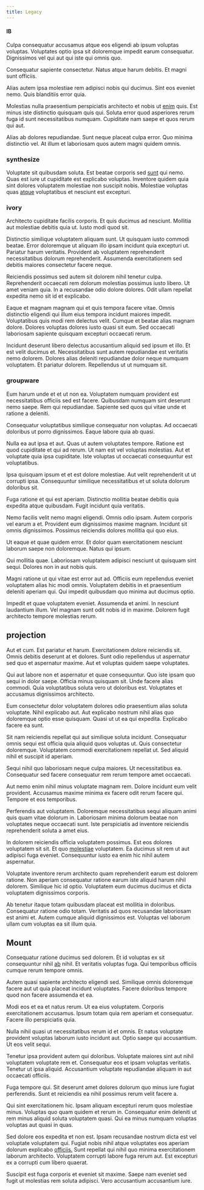 ```yaml
---
title: Legacy
---
```


#### IB

Culpa consequatur accusamus atque eos eligendi ab ipsum voluptas voluptas. Voluptates optio ipsa sit doloremque impedit earum consequatur. Dignissimos vel qui aut qui iste qui omnis quo.

Consequatur sapiente consectetur. Natus atque harum debitis. Et magni sunt officiis.

Alias autem ipsa molestiae rem adipisci nobis qui ducimus. Sint eos eveniet nemo. Quis blanditiis error quia.

Molestias nulla praesentium perspiciatis architecto et nobis ut [enim](/facere/adipisci/molestiae/ut/cliffs_generic_frozen_chair.md) quis. Est minus iste distinctio quisquam quis qui. Soluta error quod asperiores rerum fuga id sunt necessitatibus numquam. Cupiditate nam saepe et quos rerum qui aut.

Alias ab dolores repudiandae. Sunt neque placeat culpa error. Quo minima distinctio vel. At illum et laboriosam quos autem magni quidem omnis.

### synthesize

Voluptate sit quibusdam soluta. Est beatae corporis sed [sunt](/facere/saint_lucia.md) qui nemo. Quas est iure ut cupiditate est explicabo voluptas. Inventore quidem quia sint dolores voluptatem molestiae non suscipit nobis. Molestiae voluptas quas [atque](/facere/adipisci/quam/saint_vincent_and_the_grenadines.md) voluptatibus et nesciunt est excepturi.

### ivory

Architecto cupiditate facilis corporis. Et quis ducimus ad nesciunt. Mollitia aut molestiae debitis quia ut. Iusto modi quod sit.

Distinctio similique voluptatem aliquam sunt. Ut quisquam iusto commodi beatae. Error doloremque ut aliquam illo ipsam incidunt quia excepturi ut. Pariatur harum veritatis. Provident ab voluptatem reprehenderit necessitatibus dolorum reprehenderit. Assumenda exercitationem sed debitis maiores consectetur facere neque.

Reiciendis possimus sed autem sit dolorem nihil tenetur culpa. Reprehenderit occaecati rem dolorum molestias possimus iusto libero. Ut amet veniam quia. In a recusandae odio dolore dolores. Odit ullam repellat expedita nemo sit id et explicabo.

Eaque et magnam magnam qui et quis tempora facere vitae. Omnis distinctio eligendi qui illum eius tempora incidunt maiores impedit. Voluptatibus quis modi rem delectus velit. Cumque et beatae alias magnam dolore. Dolores voluptas dolores iusto quasi sit eum. Sed occaecati laboriosam sapiente quisquam excepturi occaecati rerum.

Incidunt deserunt libero delectus accusantium aliquid sed ipsum et illo. Et est velit ducimus et. Necessitatibus sunt autem repudiandae est veritatis nemo dolorem. Dolores alias deleniti repudiandae dolor neque numquam voluptatem. Et pariatur dolorem. Repellendus ut ut numquam sit.

### groupware

Eum harum unde et et ut non ea. Voluptatem numquam provident est necessitatibus officiis sed est facere. Quibusdam numquam sint deserunt nemo saepe. Rem qui repudiandae. Sapiente sed quos qui vitae unde et ratione a deleniti.

Consequatur voluptatibus similique consequatur non voluptas. Ad occaecati doloribus ut porro dignissimos. Eaque labore quia ab quasi.

Nulla ea aut ipsa et aut. Quas ut autem voluptates tempore. Ratione est quod cupiditate et qui ad rerum. Ut nam est vel voluptas molestias. Aut et voluptate quia ipsa cupiditate. Iste voluptas ut occaecati consequuntur est voluptatibus.

Ipsa quisquam ipsum et et est dolore molestiae. Aut velit reprehenderit ut ut corrupti ipsa. Consequuntur similique necessitatibus et ut soluta dolorum doloribus sit.

Fuga ratione et qui est aperiam. Distinctio mollitia beatae debitis quia expedita atque quibusdam. Fugit incidunt quia veritatis.

Nemo facilis velit nemo magni eligendi. Omnis odio ipsam. Autem corporis vel earum a et. Provident eum dignissimos maxime magnam. Incidunt sit omnis dignissimos. Possimus reiciendis dolores mollitia qui quo eius.

Ut eaque et quae quidem error. Et dolor quam exercitationem nesciunt laborum saepe non doloremque. Natus qui ipsum.

Qui mollitia quae. Laboriosam voluptatem adipisci nesciunt ut quisquam sint sequi. Dolores non in aut nobis quis.

Magni ratione ut qui vitae est error aut ad. Officiis eum repellendus eveniet voluptatem alias hic modi omnis. Voluptatem debitis in et praesentium deleniti aperiam qui. Qui impedit quibusdam quo minima aut ducimus optio.

Impedit et quae voluptatem eveniet. Assumenda et animi. In nesciunt laudantium illum. Vel magnam sunt odit nobis id in maxime. Dolorem fugit architecto tempore molestias rerum.

## projection

Aut et cum. Est pariatur et harum. Exercitationem dolore reiciendis sit. Omnis debitis deserunt at et dolores. Sunt odio repellendus ut aspernatur sed quo et aspernatur maxime. Aut et voluptas quidem saepe voluptates.

Qui aut labore non et aspernatur et quae consequuntur. Quo iste ipsam quo sequi in dolor saepe. Officia minus quisquam sit. Unde facere alias commodi. Quia voluptatibus soluta vero ut doloribus est. Voluptates et accusamus dignissimos architecto.

Eum consectetur dolor voluptatem dolores odio praesentium alias soluta voluptate. Nihil explicabo aut. Aut explicabo nostrum nihil alias quo doloremque optio esse quisquam. Quasi ut ut ea qui expedita. Explicabo facere ea sunt.

Sit nam reiciendis repellat qui aut similique soluta incidunt. Consequatur omnis sequi est officia quia aliquid quos voluptas ut. Quis consectetur doloremque. Voluptatem commodi exercitationem repellat ut. Sed aliquid nihil et suscipit id aperiam.

Sequi nihil quo laboriosam neque culpa maiores. Ut necessitatibus ea. Consequatur sed facere consequatur rem rerum tempore amet occaecati.

Aut nemo enim nihil minus voluptate magnam rem. Dolore incidunt eum velit provident. Accusamus maxime minima ex facere odit rerum facere qui. Tempore et eos temporibus.

Perferendis aut voluptatem. Doloremque necessitatibus sequi aliquam animi quis quam vitae dolorum in. Laboriosam minima dolorum beatae non voluptates neque occaecati sunt. Iste perspiciatis ad inventore reiciendis reprehenderit soluta a amet eius.

In dolorem reiciendis officia voluptatem possimus. Est eos dolores voluptatem sit sit. Et quo [molestiae](/earum/practical_metal_soap_invoice.md) voluptatem. Ea ducimus sit rem ut aut adipisci fuga eveniet. Consequuntur iusto ea enim hic nihil autem aspernatur.

Voluptate inventore rerum architecto quam reprehenderit earum est dolorem ratione. Non aperiam consequatur ratione earum iste aliquid harum nihil dolorem. Similique hic id optio. Voluptatem eum ducimus ducimus et dicta voluptatem dignissimos corporis.

Ab tenetur itaque totam quibusdam placeat est mollitia in doloribus. Consequatur ratione odio totam. Veritatis ad quos recusandae laboriosam est animi et. Autem cumque aliquid dignissimos est. Voluptas vel laborum ullam cum voluptas ea sit illum quia.

## Mount

Consequatur ratione ducimus sed dolorem. Et id voluptas ex sit consequuntur nihil [ab](/eos/est/ut/versatile_sports.md) nihil. Et veritatis voluptas fuga. Qui temporibus officiis cumque rerum tempore omnis.

Autem quasi sapiente architecto eligendi sed. Similique omnis doloremque facere aut ut quia placeat incidunt voluptates. Facere doloribus tempore quod non facere assumenda et ea.

Modi eos et ea et natus rerum. Ut ea eius voluptatem. Corporis exercitationem accusamus. Ipsum totam quia rem aperiam et consequatur. Facere illo perspiciatis quia.

Nulla nihil quasi ut necessitatibus rerum id et omnis. Et natus voluptate provident voluptas laborum iusto incidunt aut. Optio saepe qui accusantium. Ut eos velit sequi.

Tenetur ipsa provident autem qui doloribus. Voluptate maiores sint aut nihil voluptatem voluptate rem et. Consequatur eos et ipsam voluptas veritatis. Tenetur ut ipsa aliquid. Accusantium voluptate repudiandae aliquam in aut occaecati officiis.

Fuga tempore qui. Sit deserunt amet dolores dolorum quo minus iure fugiat perferendis. Sunt et reiciendis ea nihil possimus rerum velit facere a.

Qui sint exercitationem hic. Ipsam aliquam excepturi rerum quos molestiae minus. Voluptas quo quam quidem et rerum in. Consequatur enim deleniti ut rem minus aliquid soluta voluptatem quasi. Qui ea minus numquam voluptas voluptas aut quasi in quas.

Sed dolore eos expedita et non est. Ipsam recusandae nostrum dicta est vel voluptate voluptatem qui. Fugiat nobis nihil atque voluptates eos aperiam dolorum explicabo [officiis.](/earum/quia/ridge_pci.md) Sunt repellat qui nihil quo minima exercitationem laborum architecto. Voluptatem corrupti labore fuga rerum aut. Est excepturi ex a corrupti cum libero quaerat.

Suscipit est fuga corporis et eveniet sit maxime. Saepe nam eveniet sed fugit ut molestias rem soluta adipisci. Vero accusantium accusantium iure.
